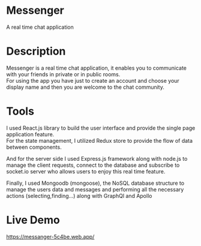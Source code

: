 # Messenger
A real time chat application

# Description
Messenger is a real time chat application, it enables you to communicate with your friends in private or in public rooms.    
For using the app you have just to create an account and choose your display name and then you are welcome to the chat community.

# Tools

I used React.js library to build the user interface and provide the single page application feature.    
For the state management, I utilized Redux store to provide the flow of data between components.

And for the server side I used Express.js framework along with node.js to manage the client requests, connect to the database and subscribe to socket.io server who allows users to enjoy this real time feature.

Finally, I used Mongoodb (mongoose), the NoSQL database structure to manage the users data and messages and performing all the necessary actions (selecting,finding...) along with GraphQl and Apollo
# Live Demo
https://messanger-5c4be.web.app/
